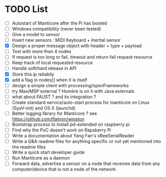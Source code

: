 # TODO List

- [ ] Autostart of Manticore after the Pi has booted
- [ ] Windows compatibility (never been tested)
- [ ] Give a model to sensor
- [ ] Insert new sensors : MIDI Keyboard + Inertial sensor
- [x] Design a proper message object with header + type + payload
- [ ] Test with more than 4 nodes
- [ ] If request is too long or fail, timeout and return fail request resource
- [ ] Keep track of local requested resource
- [ ] Handle soft/hard release in API 
- [x] Store this.ip reliabily
- [x] add a flag in nodes[] when it is itself
- [ ] design a simple client with processing/openFrameworks
- [ ] try Max/MSP external ? Homère is on it with Java externals
- [ ] what about FAUST ? and its integration ?
- [ ] Create standard service/auto-start process for manticore on Linux (SysV-init) and OS X (launchd)
- [ ] Better logging library for Manticore ? see https://github.com/flatiron/winston
- [ ] Bootstrap process to install pd-extended on raspberry pi
- [ ] Find why the PoC doesn't work on Rapsberry Pi
- [ ] Write a documentation about Yang Fan's xBeeSerialReader
- [ ] Write a Q&A readme files for anything specific or not yet mentioned into the readme files
- [ ] Write a quick start developer guide
- [ ] Run Manticore as a daemon
- [ ] Forward data, advertise a sensor on a node that receives data from any computer/device that is not a node of the network
